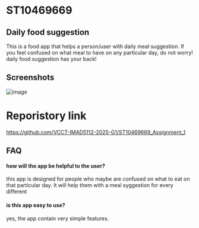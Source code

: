 
# ST10469669
## Daily food suggestion

 This is a food app that helps a person/user with daily meal suggestion. If you feel confused on what meal to have on any particular day, do not worry! daily food suggestion has your back!


## Screenshots

![image](https://github.com/user-attachments/assets/082bb591-3311-4726-93d7-67ed2ae8dc40)
# Reporistory link
https://github.com/VCCT-IMAD5112-2025-G1/ST10469669_Assignment_1


## FAQ

#### how will the app be helpful to the user?
this app is designed for people who maybe are confused on what to eat on that particular day. It will help them with a meal syggestion for every different



####  is this app easy to use?
yes,  the app contain very simple features.



